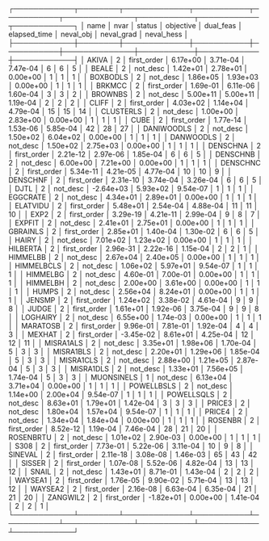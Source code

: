 ┌────────────┬────────┬─────────────┬───────────┬───────────┬──────────────┬───────────┬────────────┬────────────┐
│       name │   nvar │      status │ objective │ dual_feas │ elapsed_time │ neval_obj │ neval_grad │ neval_hess │
├────────────┼────────┼─────────────┼───────────┼───────────┼──────────────┼───────────┼────────────┼────────────┤
│      AKIVA │      2 │ first_order │  6.17e+00 │  3.71e-04 │     7.47e-04 │         6 │          6 │          5 │
│      BEALE │      2 │    not_desc │  1.42e+01 │  2.78e+01 │     0.00e+00 │         1 │          1 │          1 │
│   BOXBODLS │      2 │    not_desc │  1.86e+05 │  1.93e+03 │     0.00e+00 │         1 │          1 │          1 │
│     BRKMCC │      2 │ first_order │  1.69e-01 │  6.11e-06 │     1.60e-04 │         3 │          3 │          2 │
│    BROWNBS │      2 │    not_desc │  5.00e+11 │  5.00e+11 │     1.19e-04 │         2 │          2 │          2 │
│      CLIFF │      2 │ first_order │  4.03e+02 │  1.14e+04 │     4.79e-04 │        15 │         15 │         14 │
│  CLUSTERLS │      2 │    not_desc │  1.00e+00 │  2.83e+00 │     0.00e+00 │         1 │          1 │          1 │
│       CUBE │      2 │ first_order │  1.77e-14 │  1.53e-06 │     5.85e-04 │        42 │         28 │         27 │
│ DANIWOODLS │      2 │    not_desc │  1.50e+02 │  6.04e+02 │     0.00e+00 │         1 │          1 │          1 │
│  DANWOODLS │      2 │    not_desc │  1.50e+02 │  2.75e+03 │     0.00e+00 │         1 │          1 │          1 │
│   DENSCHNA │      2 │ first_order │  2.21e-12 │  2.97e-06 │     1.85e-04 │         6 │          6 │          5 │
│   DENSCHNB │      2 │    not_desc │  6.00e+00 │  7.21e+00 │     0.00e+00 │         1 │          1 │          1 │
│   DENSCHNC │      2 │ first_order │  5.34e-11 │  4.21e-05 │     4.77e-04 │        10 │         10 │          9 │
│   DENSCHNF │      2 │ first_order │  2.31e-10 │  3.74e-04 │     3.26e-04 │         6 │          6 │          5 │
│       DJTL │      2 │    not_desc │ -2.64e+03 │  5.93e+02 │     9.54e-07 │         1 │          1 │          1 │
│   EGGCRATE │      2 │    not_desc │  4.34e+01 │  2.89e+01 │     0.00e+00 │         1 │          1 │          1 │
│   ELATVIDU │      2 │ first_order │  5.48e+01 │  2.54e-04 │     4.88e-04 │        11 │         11 │         10 │
│       EXP2 │      2 │ first_order │  3.29e-19 │  4.21e-11 │     2.99e-04 │         9 │          8 │          7 │
│     EXPFIT │      2 │    not_desc │  2.41e+01 │  2.75e+01 │     0.00e+00 │         1 │          1 │          1 │
│   GBRAINLS │      2 │ first_order │  2.85e+01 │  1.40e-04 │     1.30e-02 │         6 │          6 │          5 │
│      HAIRY │      2 │    not_desc │  7.01e+02 │  1.23e+02 │     0.00e+00 │         1 │          1 │          1 │
│   HILBERTA │      2 │ first_order │  2.96e-31 │  2.22e-16 │     1.15e-04 │         2 │          2 │          1 │
│   HIMMELBB │      2 │    not_desc │  2.67e+04 │  2.40e+05 │     0.00e+00 │         1 │          1 │          1 │
│ HIMMELBCLS │      2 │    not_desc │  1.06e+02 │  5.97e+01 │     9.54e-07 │         1 │          1 │          1 │
│   HIMMELBG │      2 │    not_desc │  4.60e-01 │  7.00e-01 │     0.00e+00 │         1 │          1 │          1 │
│   HIMMELBH │      2 │    not_desc │  2.00e+00 │  3.61e+00 │     0.00e+00 │         1 │          1 │          1 │
│      HUMPS │      2 │    not_desc │  2.56e+04 │  8.24e+01 │     0.00e+00 │         1 │          1 │          1 │
│     JENSMP │      2 │ first_order │  1.24e+02 │  3.38e-02 │     4.61e-04 │         9 │          9 │          8 │
│      JUDGE │      2 │ first_order │  1.61e+01 │  1.92e-06 │     3.75e-04 │         9 │          9 │          8 │
│   LOGHAIRY │      2 │    not_desc │  6.55e+00 │  1.74e-03 │     0.00e+00 │         1 │          1 │          1 │
│   MARATOSB │      2 │ first_order │  9.96e-01 │  7.81e-01 │     1.92e-04 │         4 │          4 │          3 │
│     MEXHAT │      2 │ first_order │ -3.45e-02 │  8.61e+01 │     4.25e-04 │        12 │         12 │         11 │
│  MISRA1ALS │      2 │    not_desc │  3.35e+01 │  1.98e+06 │     1.70e-04 │         5 │          3 │          3 │
│  MISRA1BLS │      2 │    not_desc │  2.20e+01 │  1.29e+06 │     1.85e-04 │         5 │          3 │          3 │
│  MISRA1CLS │      2 │    not_desc │  2.88e+00 │  1.21e+05 │     2.87e-04 │         5 │          3 │          3 │
│  MISRA1DLS │      2 │    not_desc │  1.33e+01 │  7.56e+05 │     1.74e-04 │         5 │          3 │          3 │
│ MUONSINELS │      1 │    not_desc │  6.13e+04 │  3.71e+04 │     0.00e+00 │         1 │          1 │          1 │
│ POWELLBSLS │      2 │    not_desc │  1.14e+00 │  2.00e+04 │     9.54e-07 │         1 │          1 │          1 │
│ POWELLSQLS │      2 │    not_desc │  8.63e+01 │  1.79e+01 │     1.42e-04 │         3 │          3 │          3 │
│     PRICE3 │      2 │    not_desc │  1.80e+04 │  1.57e+04 │     9.54e-07 │         1 │          1 │          1 │
│     PRICE4 │      2 │    not_desc │  1.34e+04 │  1.84e+04 │     0.00e+00 │         1 │          1 │          1 │
│    ROSENBR │      2 │ first_order │  8.52e-12 │  1.19e-04 │     7.46e-04 │        28 │         21 │         20 │
│  ROSENBRTU │      2 │    not_desc │  1.01e+02 │  2.90e-03 │     0.00e+00 │         1 │          1 │          1 │
│       S308 │      2 │ first_order │  7.73e-01 │  5.22e-06 │     3.11e-04 │        10 │          9 │          8 │
│    SINEVAL │      2 │ first_order │  2.11e-18 │  3.08e-08 │     1.46e-03 │        65 │         43 │         42 │
│     SISSER │      2 │ first_order │  1.07e-08 │  5.52e-06 │     4.82e-04 │        13 │         13 │         12 │
│      SNAIL │      2 │    not_desc │  1.43e+01 │  8.71e-01 │     1.43e-04 │         2 │          2 │          2 │
│    WAYSEA1 │      2 │ first_order │  1.76e-05 │  9.90e-02 │     5.71e-04 │        13 │         13 │         12 │
│    WAYSEA2 │      2 │ first_order │  2.16e-08 │  6.63e-04 │     6.35e-04 │        21 │         21 │         20 │
│   ZANGWIL2 │      2 │ first_order │ -1.82e+01 │  0.00e+00 │     1.41e-04 │         2 │          2 │          1 │
└────────────┴────────┴─────────────┴───────────┴───────────┴──────────────┴───────────┴────────────┴────────────┘
